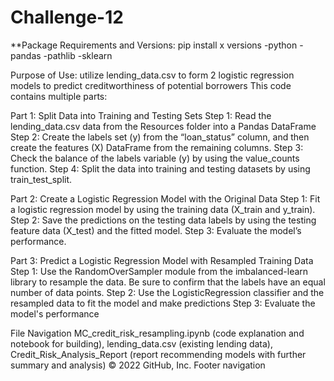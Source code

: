 # Challenge-12

**Package Requirements and Versions: pip install x versions -python -pandas -pathlib -sklearn 

Purpose of Use: utilize lending_data.csv to form 2 logistic regression models to predict creditworthiness of potential borrowers
This code contains multiple parts: 

Part 1: Split Data into Training and Testing Sets
  Step 1: Read the lending_data.csv data from the Resources folder into a Pandas DataFrame
  Step 2: Create the labels set (y) from the “loan_status” column, and then create the features (X) DataFrame from the remaining columns.
  Step 3: Check the balance of the labels variable (y) by using the value_counts function.
  Step 4: Split the data into training and testing datasets by using train_test_split.
  
Part 2: Create a Logistic Regression Model with the Original Data
  Step 1: Fit a logistic regression model by using the training data (X_train and y_train).
  Step 2: Save the predictions on the testing data labels by using the testing feature data (X_test) and the fitted model.
  Step 3: Evaluate the model’s performance.
  
  Part 3: Predict a Logistic Regression Model with Resampled Training Data
 Step 1:  Use the RandomOverSampler module from the imbalanced-learn library to resample the data. Be sure to confirm that the labels have an equal number of data points.
Step 2: Use the LogisticRegression classifier and the resampled data to fit the model and make predictions
Step 3: Evaluate the model's performance

File Navigation MC_credit_risk_resampling.ipynb (code explanation and notebook for building), lending_data.csv (existing lending data), Credit_Risk_Analysis_Report (report recommending models with further summary and analysis)
© 2022 GitHub, Inc.
Footer navigation

